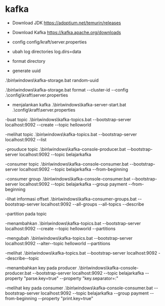 # kafka

- Download JDK
https://adoptium.net/temurin/releases

- Download Kafka
https://kafka.apache.org/downloads

- config
config/kraft/server.properties

- ubah log directories
log.dirs=data

- format directory
- generate uuid

.\bin\windows\kafka-storage.bat random-uuid

.\bin\windows\kafka-storage.bat format --cluster-id <UUID> --config .\config\kraft\server.properties

- menjalankan kafka
.\bin\windows\kafka-server-start.bat .\config\kraft\server.properties 

-buat topic
.\bin\windows\kafka-topics.bat --bootstrap-server localhost:9092 --create --topic helloworld

-melihat topic
.\bin\windows\kafka-topics.bat --bootstrap-server localhost:9092 --list

-prouduce topic
.\bin\windows\kafka-console-producer.bat --bootstrap-server localhost:9092 --topic belajarkafka

-consumer topic
.\bin\windows\kafka-console-consumer.bat --bootstrap-server localhost:9092 --topic belajarkafka --from-beginning

-consumer group
.\bin\windows\kafka-console-consumer.bat --bootstrap-server localhost:9092 --topic belajarkafka --group payment  --from-beginning

-lihat informasi offset
.\bin\windows\kafka-consumer-groups.bat --bootstrap-server localhost:9092 --all-groups --all-topics --describe

-partition pada topic

-menambahkan
.\bin\windows\kafka-topics.bat --bootstrap-server localhost:9092 --create --topic helloworld --partitions <number>

-mengubah
.\bin\windows\kafka-topics.bat --bootstrap-server localhost:9092 --alter--topic helloworld --partitions <number> 

-melihat
.\bin\windows\kafka-topics.bat --bootstrap-server localhost:9092 --describe--topic <string>

-menambahkan key pada producer
.\bin\windows\kafka-console-producer.bat --bootstrap-server localhost:9092 --topic belajarkafka --property "parse.key=true" --property "key.separator=:"

-melihat key pada consumer
.\bin\windows\kafka-console-consumer.bat --bootstrap-server localhost:9092 --topic belajarkafka --group payment  --from-beginning  --property "print.key=true"